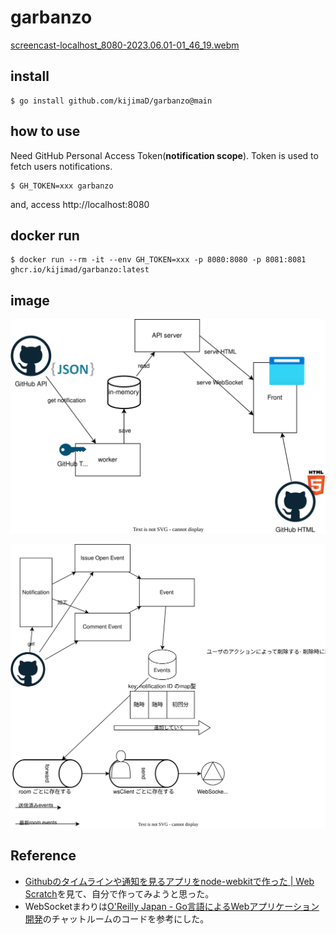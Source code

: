# garbanzo

[screencast-localhost_8080-2023.06.01-01_46_19.webm](https://github.com/kijimaD/garbanzo/assets/11595790/c3706cf7-f450-4b33-8b5f-0988cd20642c)

## install

```
$ go install github.com/kijimaD/garbanzo@main
```

## how to use

Need GitHub Personal Access Token(**notification scope**). Token is used to fetch users notifications.

```
$ GH_TOKEN=xxx garbanzo
```

and, access http://localhost:8080

## docker run

```
$ docker run --rm -it --env GH_TOKEN=xxx -p 8080:8080 -p 8081:8081 ghcr.io/kijimad/garbanzo:latest
```

## image

![image](docs/20230528-structure.drawio.svg)

![image](docs/20230529-store.drawio.svg)

## Reference

- [Githubのタイムラインや通知を見るアプリをnode\-webkitで作った \| Web Scratch](https://efcl.info/2014/0430/res3872/)を見て、自分で作ってみようと思った。
- WebSocketまわりは[O'Reilly Japan \- Go言語によるWebアプリケーション開発](https://www.oreilly.co.jp/books/9784873117522/)のチャットルームのコードを参考にした。
